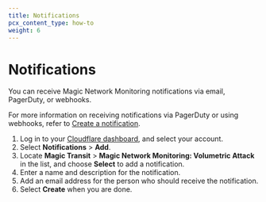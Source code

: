 ```yaml
---
title: Notifications
pcx_content_type: how-to
weight: 6
---
```


# Notifications

You can receive Magic Network Monitoring notifications via email, PagerDuty, or webhooks.

For more information on receiving notifications via PagerDuty or using webhooks, refer to [Create a notification](/notifications/create-notifications/).

1. Log in to your [Cloudflare dashboard](https://dash.cloudflare.com/login), and select your account.
2. Select **Notifications** > **Add**.
3. Locate **Magic Transit** > **Magic Network Monitoring: Volumetric Attack** in the list, and choose **Select** to add a notification.
4. Enter a name and description for the notification.
5. Add an email address for the person who should receive the notification.
6. Select **Create** when you are done.
